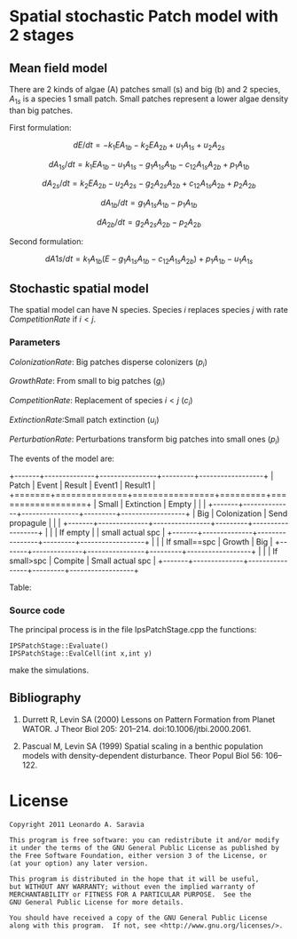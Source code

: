 
# Spatial stochastic Patch model with 2 stages

## Mean field model

There are 2 kinds of algae (A) patches small (s) and big (b) and 2 species, $A_{1s}$ is a species 1 small patch. Small patches represent a lower algae density than big patches.

First formulation:

$$dE/dt = -k_1 E A_{1b} - k_2 E A_{2b} + u_1 A_{1s} + u_2 A_{2s}$$

$$dA_{1s}/dt = k_1 E A_{1b} - u_1 A_{1s} - g_1 A_{1s} A_{1b} - c_{12} A_{1s} A_{2b} + p_1 A_{1b}$$

$$dA_{2s}/dt = k_2 E A_{2b} - u_2 A_{2s} - g_2 A_{2s} A_{2b} + c_{12} A_{1s} A_{2b} + p_2 A_{2b}$$

$$dA_{1b}/dt = g_1 A_{1s} A_{1b} - p_1 A_{1b}$$

$$dA_{2b}/dt = g_2 A_{2s} A_{2b} - p_2 A_{2b}$$

Second formulation:

$$dA{1s}/dt = k_1 A_{1b} (E - g_1 A_{1s} A_{1b} - c_{12} A_{1s} A_{2b}) + p_1 A_{1b} - u_1 A_{1s}$$


## Stochastic spatial model

The spatial model can have N species. Species *i* replaces species *j* with rate *CompetitionRate* if $i<j$.
    
### Parameters


*ColonizationRate*: Big patches disperse colonizers ($p_{i}$)

*GrowthRate*: From small to big patches ($g_{i}$)

*CompetitionRate*: Replacement of species $i<j$  ($c_{i}$)

*ExtinctionRate*:Small patch extinction ($u_{i}$)

*PerturbationRate*: Perturbations transform big patches into small ones ($p_{i}$)


The events of the model are:


+-------+--------------+----------------+---------+------------------+
| Patch |    Event     |     Result     |  Event1 |     Result1      |
+=======+==============+================+=========+==================+
| Small | Extinction   | Empty          |         |                  |
+-------+--------------+----------------+---------+------------------+
| Big   | Colonization | Send propagule |         |                  |
+-------+--------------+----------------+---------+------------------+
|       |              | If empty       |         | small actual spc |
+-------+--------------+----------------+---------+------------------+
|       |              | If small==spc  | Growth  | Big              |
+-------+--------------+----------------+---------+------------------+
|       |              | If small>spc   | Compite | Small actual spc |
+-------+--------------+----------------+---------+------------------+

Table:


### Source code

The principal process is in the file IpsPatchStage.cpp the functions:

    IPSPatchStage::Evaluate()
    IPSPatchStage::EvalCell(int x,int y)

make the simulations.


## Bibliography


1. Durrett R, Levin SA (2000) Lessons on Pattern Formation from Planet WATOR. J Theor Biol 205: 201–214. doi:10.1006/jtbi.2000.2061.

1. Pascual M, Levin SA (1999) Spatial scaling in a benthic population models with density-dependent disturbance. Theor Popul Biol 56: 106–122.


License
=======

	Copyright 2011 Leonardo A. Saravia
 
    This program is free software: you can redistribute it and/or modify
    it under the terms of the GNU General Public License as published by
    the Free Software Foundation, either version 3 of the License, or
    (at your option) any later version.

    This program is distributed in the hope that it will be useful,
    but WITHOUT ANY WARRANTY; without even the implied warranty of
    MERCHANTABILITY or FITNESS FOR A PARTICULAR PURPOSE.  See the
    GNU General Public License for more details.

    You should have received a copy of the GNU General Public License
    along with this program.  If not, see <http://www.gnu.org/licenses/>.
 
